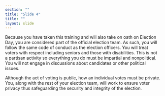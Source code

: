 ```yaml
---
section: ""
title: "Slide 4"
title: ""
layout: slide
---
```


Because you have taken this training and will also take on oath on Election Day, you are considered part of the official election team.  As such, you will follow the same code of conduct as the election officers.  You will treat voters with respect including seniors and those with disabilities. This is not a partisan activity so everything you do must be impartial and nonpolitical. You will not engage in discussions about candidates or other political issues.

Although the act of voting is public, how an individual votes must be private.  You, along with the rest of your election team, will work to ensure voter privacy thus safeguarding the security and integrity of the election.
